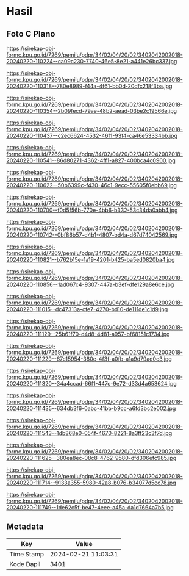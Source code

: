 # Hasil

## Foto C Plano

https://sirekap-obj-formc.kpu.go.id/7269/pemilu/pdpr/34/02/04/20/02/3402042002018-20240220-110224--ca09c230-7740-46e5-8e21-a441e26bc337.jpg

https://sirekap-obj-formc.kpu.go.id/7269/pemilu/pdpr/34/02/04/20/02/3402042002018-20240220-110318--780e8989-f44a-4f61-bb0d-20dfc218f3ba.jpg

https://sirekap-obj-formc.kpu.go.id/7269/pemilu/pdpr/34/02/04/20/02/3402042002018-20240220-110354--2b09fecd-79ae-48b2-aead-03be2c19566e.jpg

https://sirekap-obj-formc.kpu.go.id/7269/pemilu/pdpr/34/02/04/20/02/3402042002018-20240220-110437--c2ec6624-4532-46f1-93f4-ca46e53334bb.jpg

https://sirekap-obj-formc.kpu.go.id/7269/pemilu/pdpr/34/02/04/20/02/3402042002018-20240220-110541--86d80271-4362-4ff1-a827-400bca4c0900.jpg

https://sirekap-obj-formc.kpu.go.id/7269/pemilu/pdpr/34/02/04/20/02/3402042002018-20240220-110622--50b6399c-f430-46c1-9ecc-55605f0ebb69.jpg

https://sirekap-obj-formc.kpu.go.id/7269/pemilu/pdpr/34/02/04/20/02/3402042002018-20240220-110700--f0d5f56b-770e-4bb6-b332-53c34da0abb4.jpg

https://sirekap-obj-formc.kpu.go.id/7269/pemilu/pdpr/34/02/04/20/02/3402042002018-20240220-110742--0bf86b57-d4b1-4807-bd4a-d67d74042569.jpg

https://sirekap-obj-formc.kpu.go.id/7269/pemilu/pdpr/34/02/04/20/02/3402042002018-20240220-110821--b762b15e-1a19-4201-b425-ba5ed0820ba4.jpg

https://sirekap-obj-formc.kpu.go.id/7269/pemilu/pdpr/34/02/04/20/02/3402042002018-20240220-110856--1ad067c4-9307-447a-b3ef-dfe129a8e6ce.jpg

https://sirekap-obj-formc.kpu.go.id/7269/pemilu/pdpr/34/02/04/20/02/3402042002018-20240220-111015--dc47313a-cfe7-4270-bd10-de111de1c1d9.jpg

https://sirekap-obj-formc.kpu.go.id/7269/pemilu/pdpr/34/02/04/20/02/3402042002018-20240220-111129--25b61f70-d4d8-4d81-a957-bf68151c1734.jpg

https://sirekap-obj-formc.kpu.go.id/7269/pemilu/pdpr/34/02/04/20/02/3402042002018-20240220-111229--67c15954-380e-4f3f-a0fb-a1a9d79ad0c3.jpg

https://sirekap-obj-formc.kpu.go.id/7269/pemilu/pdpr/34/02/04/20/02/3402042002018-20240220-111320--34a4ccad-66f1-447c-9e72-d33d4a653624.jpg

https://sirekap-obj-formc.kpu.go.id/7269/pemilu/pdpr/34/02/04/20/02/3402042002018-20240220-111435--634db3f6-0abc-41bb-b9cc-a6fd3bc2e002.jpg

https://sirekap-obj-formc.kpu.go.id/7269/pemilu/pdpr/34/02/04/20/02/3402042002018-20240220-111543--1db868e0-054f-4670-8221-8a3ff23c3f7d.jpg

https://sirekap-obj-formc.kpu.go.id/7269/pemilu/pdpr/34/02/04/20/02/3402042002018-20240220-111625--380ea8ec-08c8-4762-9580-dfd306efc985.jpg

https://sirekap-obj-formc.kpu.go.id/7269/pemilu/pdpr/34/02/04/20/02/3402042002018-20240220-111714--9133a355-5980-42a8-b076-b34077d5cc78.jpg

https://sirekap-obj-formc.kpu.go.id/7269/pemilu/pdpr/34/02/04/20/02/3402042002018-20240220-111749--1de62c5f-be47-4eee-a45a-da1d7664a7b5.jpg


## Metadata

| Key        | Value               |
| ---------- | ------------------- |
| Time Stamp | 2024-02-21 11:03:31 |
| Kode Dapil | 3401                |




